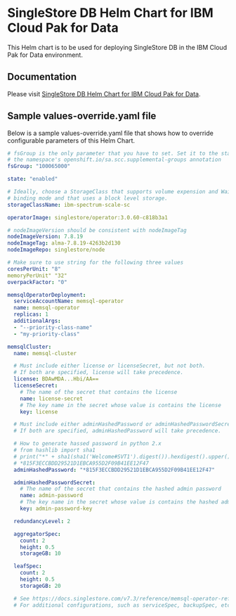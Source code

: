 # SingleStore DB Helm Chart for IBM Cloud Pak for Data

This Helm chart is to be used for deploying SingleStore DB in the IBM Cloud Pak for Data environment.

## Documentation

Please visit [SingleStore DB Helm Chart for IBM Cloud Pak for Data](https://hoangton.github.io/ss-cp4d).

## Sample values-override.yaml file
Below is a sample values-override.yaml file that shows how to override 
configurable parameters of this Helm Chart.

```yaml
# fsGroup is the only parameter that you have to set. Set it to the starting value of 
# the namespace's openshift.io/sa.scc.supplemental-groups annotation
fsGroup: "100065000"

state: "enabled"

# Ideally, choose a StorageClass that supports volume expension and WaitForFirstConsumer
# binding mode and that uses a block level storage.
storageClassName: ibm-spectrum-scale-sc

operatorImage: singlestore/operator:3.0.60-c818b3a1

# nodeImageVersion should be consistent with nodeImageTag
nodeImageVersion: 7.8.19
nodeImageTag: alma-7.8.19-4263b2d130
nodeImageRepo: singlestore/node

# Make sure to use string for the following three values
coresPerUnit: "8"
memoryPerUnit" "32"
overpackFactor: "0"

memsqlOperatorDeployment:
  serviceAccountName: memsql-operator
  name: memsql-operator
  replicas: 1
  additionalArgs:
  - "--priority-class-name"
  - "my-priority-class"

memsqlCluster:
  name: memsql-cluster

  # Must include either license or licenseSecret, but not both.
  # If both are specified, license will take precedence.
  license: BDAwMDA...Hbi/AA==
  licenseSecret:
    # The name of the secret that contains the license
    name: license-secret
    # The key name in the secret whose value is contains the license
    key: license

  # Must include either adminHashedPassword or adminHashedPasswordSecret, but not both.
  # If both are specified, adminHashedPassword will take precedence.

  # How to generate hassed password in python 2.x
  # from hashlib import sha1
  # print("*" + sha1(sha1('Welcome#SVT1').digest()).hexdigest().upper())
  # *815F3ECCBDD29521D1EBCA955D2F09B41EE12F47
  adminHashedPassword: "*815F3ECCBDD29521D1EBCA955D2F09B41EE12F47"

  adminHashedPasswordSecret:
    # The name of the secret that contains the hashed admin password
    name: admin-password
    # The key name in the secret whose value is contains the hashed admin password
    key: admin-password-key

  redundancyLevel: 2

  aggregatorSpec:
    count: 2
    height: 0.5
    storageGB: 10

  leafSpec:
    count: 2
    height: 0.5
    storageGB: 20

  # See https://docs.singlestore.com/v7.3/reference/memsql-operator-reference/memsql-operator-reference-overview/
  # For additional configurations, such as serviceSpec, backupSpec, etc.
```

